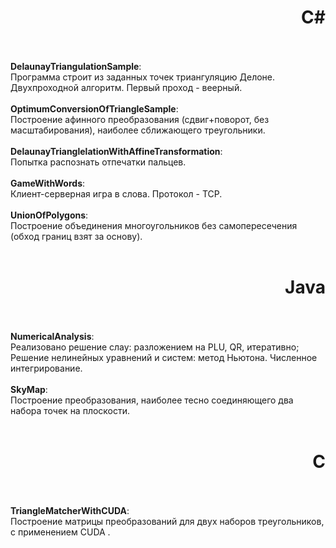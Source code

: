 <h1 align="right">C#</h1>
<br>
<br><b>DelaunayTriangulationSample</b>:
<br>Программа строит из заданных точек триангуляцию Делоне. Двухпроходной алгоритм. Первый проход - веерный.
<br>
<br><b>OptimumConversionOfTriangleSample</b>:
<br>Построение афинного преобразования (сдвиг+поворот, без масштабирования), наиболее сближающего треугольники.
<br>
<br><b>DelaunayTrianglelationWithAffineTransformation</b>:
<br>Попытка распознать отпечатки пальцев.
<br>
<br><b>GameWithWords</b>:
<br>Клиент-серверная игра в слова. Протокол - TCP.
<br>
<br><b>UnionOfPolygons</b>:
<br>Построение объединения многоугольников без самопересечения (обход границ взят за основу).
<br>
<br>
<h1 align="right">Java</h1>
<br>
<br><b>NumericalAnalysis</b>:
<br>Реализовано решение слау: разложением на PLU, QR, итеративно; Решение нелинейных уравнений и систем: метод Ньютона. Численное интегрирование.
<br>
<br><b>SkyMap</b>:
<br>Построение преобразования, наиболее тесно соединяющего два набора точек на плоскости.
<br>
<br>
<h1 align="right">C</h1>
<br>
<br><b>TriangleMatcherWithCUDA</b>:
<br>Построение матрицы преобразований для двух наборов треугольников, с применением CUDA .
